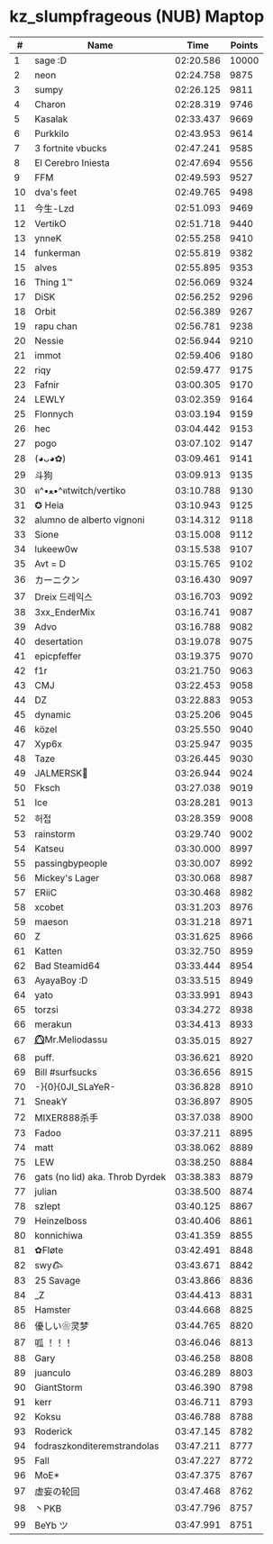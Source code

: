 # kz_slumpfrageous (NUB) Maptop

|  # | Name | Time | Points |
|-------------- | -------------- | -------------- | -------------- | 
| 1 | sage :D | 02:20.586 | 10000 | 
| 2 | neon | 02:24.758 | 9875 | 
| 3 | sumpy | 02:26.125 | 9811 | 
| 4 | Charon | 02:28.319 | 9746 | 
| 5 | Kasalak | 02:33.437 | 9669 | 
| 6 | Purkkilo | 02:43.953 | 9614 | 
| 7 | 3 fortnite vbucks | 02:47.241 | 9585 | 
| 8 | El Cerebro Iniesta | 02:47.694 | 9556 | 
| 9 | FFM | 02:49.593 | 9527 | 
| 10 | dva's feet | 02:49.765 | 9498 | 
| 11 | 今生-Lzd | 02:51.093 | 9469 | 
| 12 | VertikO | 02:51.718 | 9440 | 
| 13 | ynneK | 02:55.258 | 9410 | 
| 14 | funkerman | 02:55.819 | 9382 | 
| 15 | alves | 02:55.895 | 9353 | 
| 16 | Thing 1™ | 02:56.069 | 9324 | 
| 17 | DiSK | 02:56.252 | 9296 | 
| 18 | Orbit | 02:56.389 | 9267 | 
| 19 | rapu chan | 02:56.781 | 9238 | 
| 20 | Nessie | 02:56.944 | 9210 | 
| 21 | immot | 02:59.406 | 9180 | 
| 22 | riqy | 02:59.477 | 9175 | 
| 23 | Fafnir | 03:00.305 | 9170 | 
| 24 | LEWLY | 03:02.359 | 9164 | 
| 25 | Flonnych | 03:03.194 | 9159 | 
| 26 | hec | 03:04.442 | 9153 | 
| 27 | pogo | 03:07.102 | 9147 | 
| 28 | (◕ᴗ◕✿) | 03:09.461 | 9141 | 
| 29 | 斗狗 | 03:09.913 | 9135 | 
| 30 | ฅ^•ﻌ•^ฅtwitch/vertiko | 03:10.788 | 9130 | 
| 31 | ✪ Heia | 03:10.943 | 9125 | 
| 32 | alumno de alberto vignoni | 03:14.312 | 9118 | 
| 33 | Sione | 03:15.008 | 9112 | 
| 34 | lukeew0w | 03:15.538 | 9107 | 
| 35 | Avt = D | 03:15.765 | 9102 | 
| 36 | カーニクン | 03:16.430 | 9097 | 
| 37 | Dreix 드레익스 | 03:16.703 | 9092 | 
| 38 | 3xx_EnderMix | 03:16.741 | 9087 | 
| 39 | Advo | 03:16.788 | 9082 | 
| 40 | desertation | 03:19.078 | 9075 | 
| 41 | epicpfeffer | 03:19.375 | 9070 | 
| 42 | f1r | 03:21.750 | 9063 | 
| 43 | CMJ | 03:22.453 | 9058 | 
| 44 | DZ | 03:22.883 | 9053 | 
| 45 | dynamic | 03:25.206 | 9045 | 
| 46 | közel | 03:25.550 | 9040 | 
| 47 | Xyp6x | 03:25.947 | 9035 | 
| 48 | Taze | 03:26.445 | 9030 | 
| 49 | JALMERSK👀 | 03:26.944 | 9024 | 
| 50 | Fksch | 03:27.038 | 9019 | 
| 51 | Ice | 03:28.281 | 9013 | 
| 52 | 허접 | 03:28.359 | 9008 | 
| 53 | rainstorm | 03:29.740 | 9002 | 
| 54 | Katseu | 03:30.000 | 8997 | 
| 55 | passingbypeople | 03:30.007 | 8992 | 
| 56 | Mickey's Lager | 03:30.068 | 8987 | 
| 57 | ERiiC | 03:30.468 | 8982 | 
| 58 | xcobet | 03:31.203 | 8976 | 
| 59 | maeson | 03:31.218 | 8971 | 
| 60 | Z | 03:31.625 | 8966 | 
| 61 | Katten | 03:32.750 | 8959 | 
| 62 | Bad Steamid64 | 03:33.444 | 8954 | 
| 63 | AyayaBoy :D | 03:33.515 | 8949 | 
| 64 | yato | 03:33.991 | 8943 | 
| 65 | torzsi | 03:34.272 | 8938 | 
| 66 | merakun | 03:34.413 | 8933 | 
| 67 | ⭕⃤Mr.Meliodassu | 03:35.015 | 8927 | 
| 68 | puff. | 03:36.621 | 8920 | 
| 69 | Bill #surfsucks | 03:36.656 | 8915 | 
| 70 | -}{0}{0JI_SLaYeR- | 03:36.828 | 8910 | 
| 71 | SneakY | 03:36.897 | 8905 | 
| 72 | MIXER888杀手 | 03:37.038 | 8900 | 
| 73 | Fadoo | 03:37.211 | 8895 | 
| 74 | matt | 03:38.062 | 8889 | 
| 75 | LEW | 03:38.250 | 8884 | 
| 76 | gats (no lid) aka. Throb Dyrdek | 03:38.383 | 8879 | 
| 77 | julian | 03:38.500 | 8874 | 
| 78 | szlept | 03:40.125 | 8867 | 
| 79 | Heinzelboss | 03:40.406 | 8861 | 
| 80 | konnichiwa | 03:41.359 | 8855 | 
| 81 | ✿Fløte | 03:42.491 | 8848 | 
| 82 | swy𐂃 | 03:43.671 | 8842 | 
| 83 | 25 Savage | 03:43.866 | 8836 | 
| 84 | _Z | 03:44.413 | 8831 | 
| 85 | Hamster | 03:44.668 | 8825 | 
| 86 | 優しい❀灵梦 | 03:44.765 | 8820 | 
| 87 | 呱 ！！！ | 03:46.046 | 8813 | 
| 88 | Gary | 03:46.258 | 8808 | 
| 89 | juanculo | 03:46.289 | 8803 | 
| 90 | GiantStorm | 03:46.390 | 8798 | 
| 91 | kerr | 03:46.711 | 8793 | 
| 92 | Koksu | 03:46.788 | 8788 | 
| 93 | Roderick | 03:47.145 | 8782 | 
| 94 | fodraszkonditeremstrandolas | 03:47.211 | 8777 | 
| 95 | Fall | 03:47.227 | 8772 | 
| 96 | MoE* | 03:47.375 | 8767 | 
| 97 | 虚妄の轮回 | 03:47.468 | 8762 | 
| 98 | 丶PKB | 03:47.796 | 8757 | 
| 99 | BeYb ツ | 03:47.991 | 8751 | 

